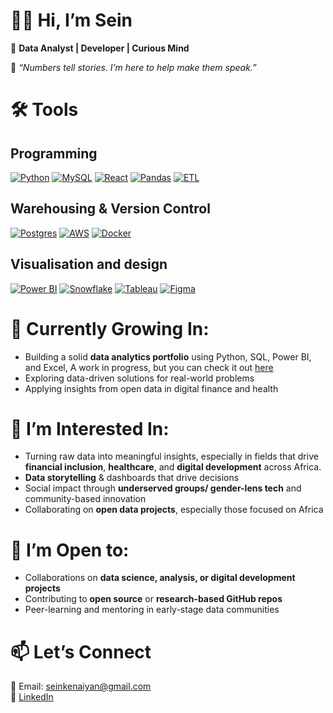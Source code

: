# 👋🏾 Hi, I’m Sein

🎯 **Data Analyst | Developer | Curious Mind**

🧠 *“Numbers tell stories. I’m here to help make them speak.”*


# 🛠️ Tools
## Programming
[![Python](https://img.shields.io/badge/Python-3776AB?logo=python&logoColor=fff)](#)
[![MySQL](https://img.shields.io/badge/MySQL-4479A1?logo=mysql&logoColor=fff)](#)
[![React](https://img.shields.io/badge/React-%2320232a.svg?logo=react&logoColor=%2361DAFB)](#)
[![Pandas](https://img.shields.io/badge/Pandas-150458?logo=pandas&logoColor=fff)](#)
[![ETL](https://custom-icon-badges.demolab.com/badge/ETL-9370DB?logo=etl-logo&logoColor=fff)](#)
## Warehousing & Version Control
[![Postgres](https://img.shields.io/badge/Postgres-%23316192.svg?logo=postgresql&logoColor=white)](#)
[![AWS](https://custom-icon-badges.demolab.com/badge/AWS-%23FF9900.svg?logo=aws&logoColor=white)](#)
[![Docker](https://img.shields.io/badge/Docker-2496ED?logo=docker&logoColor=fff)](#)
## Visualisation and design
[![Power BI](https://custom-icon-badges.demolab.com/badge/Power%20BI-F1C912?logo=power-bi&logoColor=fff)](#)
[![Snowflake](https://img.shields.io/badge/Snowflake-29B5E8?logo=snowflake&logoColor=fff)](#)
[![Tableau](https://custom-icon-badges.demolab.com/badge/Tableau-0176D3?logo=tableau&logoColor=fff)](#)
[![Figma](https://img.shields.io/badge/Figma-F24E1E?logo=figma&logoColor=white)](#)


# 🌱 Currently Growing In:
- Building a solid **data analytics portfolio** using Python, SQL, Power BI, and Excel,
  A work in progress, but you can check it out [here](https://sites.google.com/view/elizabeth-kenaiyan-portfolio/home)
- Exploring data-driven solutions for real-world problems  
- Applying insights from open data in digital finance and health


# 👀 I’m Interested In:
- Turning raw data into meaningful insights, 
  especially in fields that drive **financial inclusion**, **healthcare**, and **digital development** across Africa.
- **Data storytelling** & dashboards that drive decisions  
- Social impact through **underserved groups/ gender-lens tech** and community-based innovation  
- Collaborating on **open data projects**, especially those focused on Africa


# 🤝 I’m Open to:
- Collaborations on **data science, analysis, or digital development projects**  
- Contributing to **open source** or **research-based GitHub repos**  
- Peer-learning and mentoring in early-stage data communities


# 📫 Let’s Connect
📧 Email: seinkenaiyan@gmail.com  
🔗 [LinkedIn](https://www.linkedin.com/in/elizabethkenaiyan)


<!---
AEllie-SK/AEllie-SK is a ✨ special ✨ repository because its `README.md` (this file) appears on your GitHub profile.
You can click the Preview link to take a look at your changes.
--->
